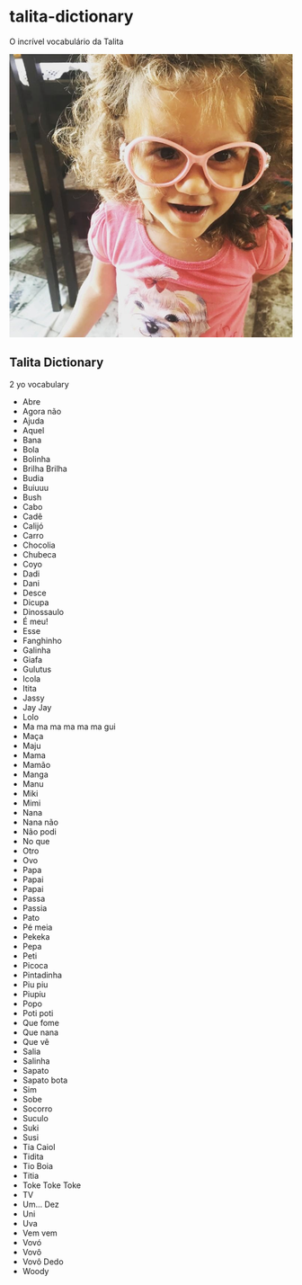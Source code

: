 # talita-dictionary

O incrível vocabulário da Talita

![](img/talita.jpg)

## Talita Dictionary

2 yo vocabulary

- Abre
- Agora não
- Ajuda
- Aquel
- Bana
- Bola
- Bolinha
- Brilha Brilha
- Budia
- Buiuuu
- Bush
- Cabo
- Cadê
- Calijó
- Carro
- Chocolia
- Chubeca
- Coyo
- Dadi
- Dani
- Desce
- Dicupa
- Dinossaulo
- É meu!
- Esse
- Fanghinho
- Galinha
- Giafa
- Gulutus
- Icola
- Itita
- Jassy
- Jay Jay
- Lolo
- Ma ma ma ma ma ma gui
- Maça
- Maju
- Mama
- Mamão
- Manga
- Manu
- Miki
- Mimi
- Nana
- Nana não
- Não podi
- No que
- Otro
- Ovo
- Papa
- Papai
- Papai
- Passa
- Passia
- Pato
- Pé meia
- Pekeka
- Pepa
- Peti
- Picoca
- Pintadinha
- Piu piu
- Piupiu
- Popo
- Poti poti
- Que fome
- Que nana
- Que vê
- Salia
- Salinha
- Sapato
- Sapato bota
- Sim
- Sobe
- Socorro
- Suculo
- Suki
- Susi
- Tia Caiol
- Tidita
- Tio Boia
- Titia
- Toke Toke Toke
- TV
- Um... Dez
- Uni
- Uva
- Vem vem
- Vovó
- Vovô
- Vovô Dedo
- Woody
